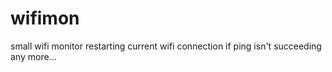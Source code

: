 # wifimon
small wifi monitor restarting current wifi connection if ping isn't succeeding any more...
